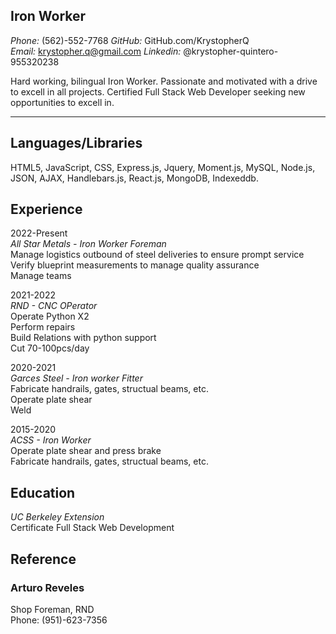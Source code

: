 ## **Iron Worker**
*Phone:* (562)-552-7768 *GitHub:* GitHub.com/KrystopherQ <br> 
*Email:* krystopher.q@gmail.com *Linkedin:* @krystopher-quintero-955320238<br>

Hard working, bilingual Iron Worker. Passionate and motivated with a drive to excell in all projects. Certified Full Stack Web Developer seeking new opportunities to excell in.

------------------------------------

## **Languages/Libraries**

HTML5, JavaScript, CSS, Express.js, Jquery, Moment.js, MySQL, Node.js, JSON, AJAX, Handlebars.js, React.js, MongoDB, Indexeddb.

## **Experience**

2022-Present <br> 
*All Star Metals - Iron Worker Foreman* <br>
Manage logistics outbound of steel deliveries to ensure prompt service <br>
Verify blueprint measurements to manage quality assurance <br>
Manage teams <br>

2021-2022 <br>
*RND - CNC OPerator* <br>
Operate Python X2 <br>
Perform repairs <br>
Build Relations with python support <br>
Cut 70-100pcs/day <br>

2020-2021 <br>
*Garces Steel - Iron worker Fitter* <br>
 Fabricate handrails, gates, structual beams, etc.<br>
 Operate plate shear<br>
 Weld<br>

2015-2020 <br>
*ACSS - Iron Worker* <br>
Operate plate shear and press brake <br>
Fabricate handrails, gates, structual beams, etc.<br>

## **Education**
*UC Berkeley Extension* <br>
 Certificate Full Stack Web Development

## **Reference**

### **Arturo Reveles** <br>
Shop Foreman, RND<br>
Phone: (951)-623-7356